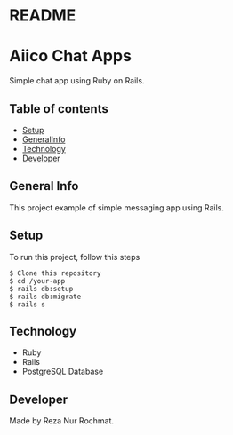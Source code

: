 # README

# Aiico Chat Apps
Simple chat app using Ruby on Rails.

## Table of contents
* [Setup](#setup)
* [GeneralInfo](#general-info)
* [Technology](#technology)
* [Developer](#developer)

## General Info
This project example of simple messaging app using Rails.

## Setup
To run this project, follow this steps 
```
$ Clone this repository
$ cd /your-app
$ rails db:setup
$ rails db:migrate
$ rails s 
```

## Technology
* Ruby
* Rails
* PostgreSQL Database

## Developer
Made by Reza Nur Rochmat.